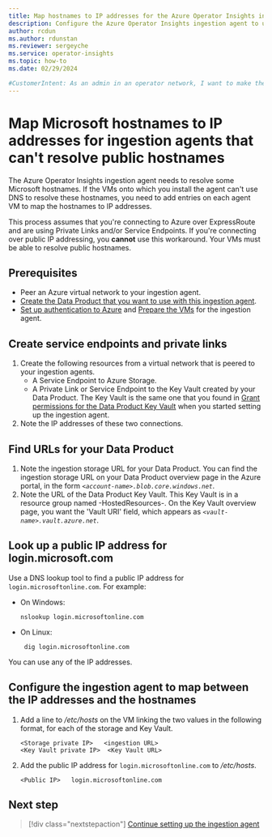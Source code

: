 ```yaml
---
title: Map hostnames to IP addresses for the Azure Operator Insights ingestion agent.
description: Configure the Azure Operator Insights ingestion agent to use fixed IP addresses instead of hostnames.
author: rcdun
ms.author: rdunstan
ms.reviewer: sergeyche
ms.service: operator-insights
ms.topic: how-to
ms.date: 02/29/2024

#CustomerIntent: As an admin in an operator network, I want to make the ingestion agent work without DNS, so that the ingestion agent can upload data to Azure Operator Insights.
---
```


# Map Microsoft hostnames to IP addresses for ingestion agents that can't resolve public hostnames

The Azure Operator Insights ingestion agent needs to resolve some Microsoft hostnames. If the VMs onto which you install the agent can't use DNS to resolve these hostnames, you need to add entries on each agent VM to map the hostnames to IP addresses.

This process assumes that you're connecting to Azure over ExpressRoute and are using Private Links and/or Service Endpoints. If you're connecting over public IP addressing, you **cannot** use this workaround. Your VMs must be able to resolve public hostnames. 

## Prerequisites

- Peer an Azure virtual network to your ingestion agent.
- [Create the Data Product that you want to use with this ingestion agent](data-product-create.md).
- [Set up authentication to Azure](set-up-ingestion-agent.md#set-up-authentication-to-azure) and [Prepare the VMs](set-up-ingestion-agent.md#prepare-the-vms) for the ingestion agent.

## Create service endpoints and private links

1. Create the following resources from a virtual network that is peered to your ingestion agents.
    - A Service Endpoint to Azure Storage.
    - A Private Link or Service Endpoint to the Key Vault created by your Data Product. The Key Vault is the same one that you found in [Grant permissions for the Data Product Key Vault](set-up-ingestion-agent.md#grant-permissions-for-the-data-product-key-vault) when you started setting up the ingestion agent.
1. Note the IP addresses of these two connections.

## Find URLs for your Data Product

1. Note the ingestion storage URL for your Data Product. You can find the ingestion storage URL on your Data Product overview page in the Azure portal, in the form *`<account-name>.blob.core.windows.net`*.
1. Note the URL of the Data Product Key Vault. This Key Vault is in a resource group named <data-product-name>-HostedResources-<unique-id>. On the Key Vault overview page, you want the 'Vault URI' field, which appears as *`<vault-name>.vault.azure.net`*.

## Look up a public IP address for login.microsoft.com

Use a DNS lookup tool to find a public IP address for `login.microsoftonline.com`. For example:

- On Windows:
    ```
    nslookup login.microsoftonline.com
    ```
- On Linux:
   ```
    dig login.microsoftonline.com
    ```

You can use any of the IP addresses.


## Configure the ingestion agent to map between the IP addresses and the hostnames

1. Add a line to */etc/hosts* on the VM linking the two values in the following format, for each of the storage and Key Vault.
    ```
    <Storage private IP>   <ingestion URL>
    <Key Vault private IP>  <Key Vault URL>
    ````
1. Add the public IP address for `login.microsoftonline.com` to */etc/hosts*.
    ```
    <Public IP>   login.microsoftonline.com
    ````

## Next step

> [!div class="nextstepaction"]
> [Continue setting up the ingestion agent](set-up-ingestion-agent.md#install-the-agent-software)
